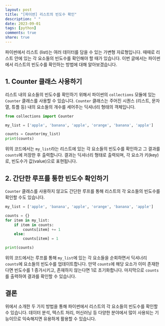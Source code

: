 ```yaml
---
layout: post
title: "[파이썬] 리스트의 빈도수 확인"
description: " "
date: 2023-09-01
tags: [python]
comments: true
share: true
---
```


파이썬에서 리스트 (list)는 여러 데이터를 담을 수 있는 가변형 자료형입니다. 때때로 리스트 안에 있는 각 요소들의 빈도수를 확인해야 할 때가 있습니다. 이번 글에서는 파이썬에서 리스트의 빈도수를 확인하는 방법에 대해 알아보겠습니다.

## 1. Counter 클래스 사용하기

리스트 내의 요소들의 빈도수를 확인하기 위해서 파이썬의 `collections` 모듈에 있는 `Counter` 클래스를 사용할 수 있습니다. `Counter` 클래스는 주어진 시퀀스 (리스트, 문자열, 튜플 등) 내의 요소들의 개수를 세어주는 딕셔너리 형태의 객체입니다.

```python
from collections import Counter

my_list = ['apple', 'banana', 'apple', 'orange', 'banana', 'apple']

counts = Counter(my_list)
print(counts)
```

위의 코드에서는 `my_list`라는 리스트에 있는 각 요소들의 빈도수를 확인하고 그 결과를 `counts`에 저장한 후 출력합니다. 결과는 딕셔너리 형태로 출력되며, 각 요소가 키(key)로, 빈도수가 값(value)으로 표현됩니다.

## 2. 간단한 루프를 통한 빈도수 확인하기

`Counter` 클래스를 사용하지 않고도 간단한 루프를 통해 리스트의 각 요소들의 빈도수를 확인할 수도 있습니다.

```python
my_list = ['apple', 'banana', 'apple', 'orange', 'banana', 'apple']

counts = {}
for item in my_list:
    if item in counts:
        counts[item] += 1
    else:
        counts[item] = 1

print(counts)
```

위의 코드에서는 루프를 통해 `my_list`에 있는 각 요소들을 순회하면서 딕셔너리 `counts`에 요소들의 빈도수를 업데이트합니다. 만약 `counts`에 해당 요소가 이미 존재한다면 빈도수를 1 증가시키고, 존재하지 않는다면 1로 초기화합니다. 마지막으로 `counts`를 출력하여 결과를 확인할 수 있습니다.

## 결론

위에서 소개한 두 가지 방법을 통해 파이썬에서 리스트의 각 요소들의 빈도수를 확인할 수 있습니다. 데이터 분석, 텍스트 처리, 머신러닝 등 다양한 분야에서 많이 사용되는 기능이므로 익숙해지면 유용하게 활용할 수 있습니다.